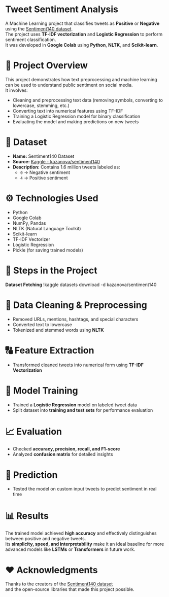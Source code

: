 # Tweet Sentiment Analysis
A Machine Learning project that classifies tweets as **Positive** or **Negative** using the [Sentiment140 dataset](https://www.kaggle.com/datasets/kazanova/sentiment140).  
The project uses **TF-IDF vectorization** and **Logistic Regression** to perform sentiment classification.  
It was developed in **Google Colab** using **Python**, **NLTK**, and **Scikit-learn**.

# 🧠 Project Overview
This project demonstrates how text preprocessing and machine learning can be used to understand public sentiment on social media.  
It involves:
- Cleaning and preprocessing text data (removing symbols, converting to lowercase, stemming, etc.)
- Converting text into numerical features using TF-IDF
- Training a Logistic Regression model for binary classification
- Evaluating the model and making predictions on new tweets

# 📂 Dataset
- **Name:** Sentiment140 Dataset  
- **Source:** [Kaggle - kazanova/sentiment140](https://www.kaggle.com/datasets/kazanova/sentiment140)  
- **Description:** Contains 1.6 million tweets labeled as:
  - `0` → Negative sentiment  
  - `4` → Positive sentiment  

# ⚙️ Technologies Used
- Python
- Google Colab
- NumPy, Pandas
- NLTK (Natural Language Toolkit)
- Scikit-learn
- TF-IDF Vectorizer
- Logistic Regression
- Pickle (for saving trained models)

# 🚀 Steps in the Project

**Dataset Fetching**
!kaggle datasets download -d kazanova/sentiment140

# 🧹 Data Cleaning & Preprocessing
- Removed URLs, mentions, hashtags, and special characters  
- Converted text to lowercase  
- Tokenized and stemmed words using **NLTK**

# 🔠 Feature Extraction
- Transformed cleaned tweets into numerical form using **TF-IDF Vectorization**

# 🧩 Model Training
- Trained a **Logistic Regression** model on labeled tweet data  
- Split dataset into **training and test sets** for performance evaluation

# 📈 Evaluation
- Checked **accuracy, precision, recall, and F1-score**  
- Analyzed **confusion matrix** for detailed insights

# 🤖 Prediction
- Tested the model on custom input tweets to predict sentiment in real time


# 📊 Results
The trained model achieved **high accuracy** and effectively distinguishes between positive and negative tweets.  
Its **simplicity, speed, and interpretability** make it an ideal baseline for more advanced models like **LSTMs** or **Transformers** in future work.


# ❤️ Acknowledgments
Thanks to the creators of the [Sentiment140 dataset](https://www.kaggle.com/datasets/kazanova/sentiment140)  
and the open-source libraries that made this project possible.

